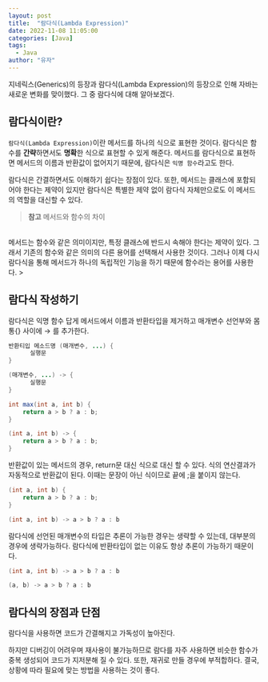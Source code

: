 ```yaml
---
layout: post
title:  "람다식(Lambda Expression)"
date: 2022-11-08 11:05:00
categories: [Java]
tags:
  - Java
author: "유자"
---
```


지네릭스(Generics)의 등장과 람다식(Lambda Expression)의 등장으로 인해 자바는 새로운 변화를 맞이했다. 그 중 람다식에 대해 알아보겠다.

## 람다식이란?

`람다식(Lambda Expression)`이란 메서드를 하나의 식으로 표현한 것이다. 람다식은 함수를 **간략**하면서도 **명확**한 식으로 표현할 수 있게 해준다. 메서드를 람다식으로 표현하면 메서드의 이름과 반환값이 없어지기 때문에, 람다식은 `익명 함수`라고도 한다.

람다식은 간결하면서도 이해하기 쉽다는 장점이 있다. 또한, 메서드는 클래스에 포함되어야 한다는 제약이 있지만 람다식은 특별한 제약 없이 람다식 자체만으로도 이 메서드의 역할을 대신할 수 있다.

> **참고** 메서드와 함수의 차이
<br>
메서드는 함수와 같은 의미이지만, 특정 클래스에 반드시 속해야 한다는 제약이 있다. 그래서 기존의 함수와 같은 의미의 다른 용어를 선택해서 사용한 것이다. 그러나 이제 다시 람다식을 통해 메서드가 하나의 독립적인 기능을 하기 때문에 함수라는 용어를 사용한다.
> 

## 람다식 작성하기

람다식은 익명 함수 답게 메서드에서 이름과 반환타입을 제거하고 매개변수 선언부와 몸통{} 사이에 → 를 추가한다.

```java
반환티입 메소드명 (매개변수, ...) {
	  실행문
}

(매개변수, ...) -> {
	  실행문
}
```

```java
int max(int a, int b) {
    return a > b ? a : b;
}

(int a, int b) -> {
    return a > b ? a : b;
}
```

반환값이 있는 메서드의 경우, return문 대신 식으로 대신 할 수 있다. 식의 연산결과가 자동적으로 반환값이 된다. 이때는 문장이 아닌 식이므로 끝에 ;을 붙이지 않는다.

```java
(int a, int b) {
    return a > b ? a : b;
}

(int a, int b) -> a > b ? a : b
```

람다식에 선언된 매개변수의 타입은 추론이 가능한 경우는 생략할 수 있는데, 대부분의 경우에 생략가능하다. 람다식에 반환타입이 없는 이유도 항상 추론이 가능하기 때문이다.

```java
(int a, int b) -> a > b ? a : b

(a, b) -> a > b ? a : b
```

## 람다식의 장점과 단점

람다식을 사용하면 코드가 간결해지고 가독성이 높아진다.

하지만 디버깅이 어려우며 재사용이 불가능하므로 람다를 자주 사용하면 비슷한 함수가 중복 생성되어 코드가 지저분해 질 수 있다. 또한, 재귀로 만들 경우에 부적합하다. 결국, 상황에 따라 필요에 맞는 방법을 사용하는 것이 좋다.